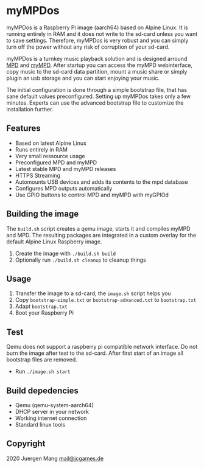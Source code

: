 # myMPDos

myMPDos is a Raspberry Pi image (aarch64) based on Alpine Linux. It is running entirely in RAM and it does not write to the sd-card unless you want to save settings. Therefore, myMPDos is very robust and you can simply turn off the power without any risk of corruption of your sd-card.

myMPDos is a turnkey music playback solution and is designed arround [MPD](https://www.musicpd.org/) and [myMPD](https://github.com/jcorporation/myMPD). After startup you can access the myMPD webinterface, copy music to the sd-card data partition, mount a music share or simply plugin an usb storage and you can start enjoying your music.

The initial configuration is done through a simple bootstrap file, that has sane default values preconfigured. Setting up myMPDos takes only a few minutes. Experts can use the advanced bootstrap file to customize the installation further.

## Features

- Based on latest Alpine Linux
- Runs entirely in RAM
- Very small ressource usage
- Preconfigured MPD and myMPD
- Latest stable MPD and myMPD releases
- HTTPS Streaming
- Automounts USB devices and adds its contents to the mpd database
- Configures MPD outputs automatically
- Use GPIO buttons to control MPD and myMPD with myGPIOd

## Building the image

The `build.sh` script creates a qemu image, starts it and compiles myMPD and MPD. The resulting packages are integrated in a custom overlay for the default Alpine Linux Raspberry image.

1. Create the image with `./build.sh build`
2. Optionally run `./build.sh cleanup` to cleanup things

## Usage

1. Transfer the image to a sd-card, the `image.sh` script helps you
2. Copy `bootstrap-simple.txt` or `bootstrap-advanced.txt` to `bootstrap.txt`
3. Adapt `bootstrap.txt`
4. Boot your Raspberry Pi

## Test

Qemu does not support a raspberry pi compatible network interface. Do not burn the image after test to the sd-card. After first start of an image all bootstrap files are removed.

- Run `./image.sh start`

## Build depedencies

- Qemu (qemu-system-aarch64)
- DHCP server in your network
- Working internet connection
- Standard linux tools

## Copyright

2020 Juergen Mang <mail@jcgames.de>

